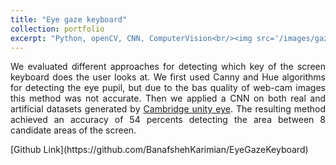 ```yaml
---
title: "Eye gaze keyboard"
collection: portfolio
excerpt: "Python, openCV, CNN, ComputerVision<br/><img src='/images/gaze.png'>"
---
```

<p align="justify"> We evaluated different approaches for detecting which key of the screen keyboard does the user looks at. We first used Canny and Hue algorithms for detecting the eye pupil, but due to the bas quality of web-cam images this method was not accurate.
Then we applied a CNN on both real and artificial datasets generated by <a href="https://www.cl.cam.ac.uk/research/rainbow/projects/unityeyes/">Cambridge unity eye</a>. The resulting method achieved an accuracy of 54 percents detecting the area between 8 candidate areas of the screen. </p>
[Github Link](https://github.com/BanafshehKarimian/EyeGazeKeyboard)